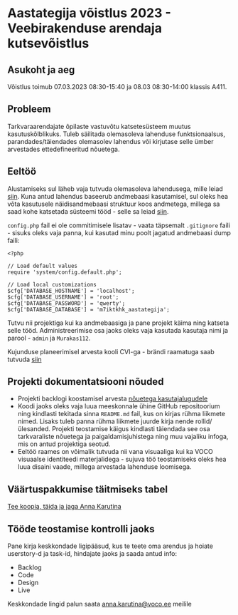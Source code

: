 # Aastategija võistlus 2023 - Veebirakenduse arendaja kutsevõistlus

## Asukoht ja aeg
Võistlus toimub 07.03.2023 08:30-15:40 ja 08.03 08:30-14:00 klassis A411. 

## Probleem

Tarkvaraarendajate õpilaste vastuvõtu katsetesüsteem muutus kasutuskõlblikuks. Tuleb säilitada olemasoleva lahenduse funktsionaalsus, parandades/täiendades olemasolev lahendus või kirjutase selle ümber arvestades ettedefineeritud nõuetega.

## Eeltöö

Alustamiseks sul läheb vaja tutvuda olemasoleva lahendusega, mille leiad [siin](https://github.com/AnnaKarutina/at_eeltoo). Kuna antud lahendus baseerub andmebaasi kasutamisel, sul oleks hea võta kasutusele näidisandmebaasi struktuur koos andmetega, millega sa saad kohe katsetada süsteemi tööd - selle sa leiad [siin](https://raw.githubusercontent.com/AnnaKarutina/at2023/master/db.mysql).

```config.php``` fail ei ole commitimisele lisatav - vaata täpsemalt ```.gitignore``` faili - sisuks oleks vaja panna, kui kasutad minu poolt jagatud andmebaasi dump faili:
```
<?php

// Load default values
require 'system/config.default.php';

// Load local customizations
$cfg['DATABASE_HOSTNAME'] = 'localhost';
$cfg['DATABASE_USERNAME'] = 'root';
$cfg['DATABASE_PASSWORD'] = 'qwerty';
$cfg['DATABASE_DATABASE'] = 'm7iktkhk_aastategija';
```

Tutvu nii projektiga kui ka andmebaasiga ja pane projekt käima ning katseta selle tööd. Administreerimise osa jaoks oleks vaja kasutada kasutaja nimi ja parool - ```admin``` ja ```Murakas112```.

Kujunduse planeerimisel arvesta kooli CVI-ga - brändi raamatuga saab tutvuda [siin](https://drive.google.com/file/d/1TIZNzCwhzIpC3B0OkwNv7VzX0UyO5MPq/view?usp=sharing)

## Projekti dokumentatsiooni nõuded
* Projekti backlogi koostamisel arvesta [nõuetega kasutajalugudele](https://docs.google.com/document/d/1hz_VQ-vfcvWQNvyPyGfJq2QFyqreUQnVhIf0vF8sk4A/edit)
* Koodi jaoks oleks vaja luua meeskonnale ühine GitHub repositoorium ning kindlasti tekitada sinna ```README.md``` fail, kus on kirjas rühma liikmete nimed. Lisaks tuleb panna rühma liikmete juurde kirja nende rollid/ülesanded. Projekti teostamise käigus kindlasti täiendada see osa tarkvaraliste nõuetega ja paigaldamisjuhistega ning muu vajaliku infoga, mis on antud projektiga seotud.
* Eeltöö raames on võimalik tutvuda nii vana visuaaliga kui ka VOCO visuaalse identiteedi materjalidega - sujuva töö teostamiseks oleks hea luua disaini vaade, millega arvestada lahenduse loomisega.

## Väärtuspakkumise täitmiseks tabel
[Tee koopia, täida ja jaga Anna Karutina](https://docs.google.com/document/d/1ZkjphpJMZzW9ZKgpZO-45dE5AvXHproH/edit?usp=share_link&ouid=113634194955509868513&rtpof=true&sd=true)

## Tööde teostamise kontrolli jaoks
Pane kirja keskkondade ligipääsud, kus te teete oma arendus ja hoiate userstory-d ja task-id, hindajate jaoks ja saada antud info: 
* Backlog
* Code
* Design
* Live

Keskkondade lingid palun saata [anna.karutina@voco.ee](mailto:anna.karutina@voco.ee) meilile
